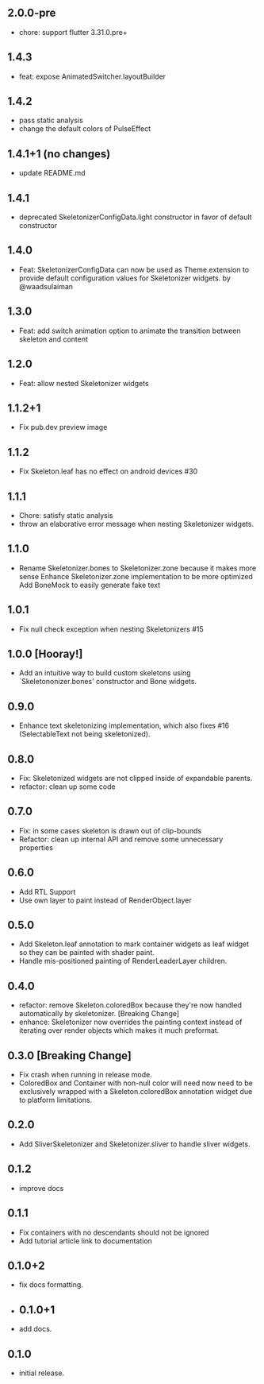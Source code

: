 ## 2.0.0-pre
- chore: support flutter 3.31.0.pre+
## 1.4.3
- feat: expose AnimatedSwitcher.layoutBuilder
## 1.4.2
- pass static analysis
- change the default colors of PulseEffect
## 1.4.1+1 (no changes)
- update README.md
## 1.4.1
- deprecated SkeletonizerConfigData.light constructor  in favor of default constructor
## 1.4.0
- Feat: SkeletonizerConfigData can now be used as Theme.extension to provide default configuration
  values for Skeletonizer widgets. by @waadsulaiman
## 1.3.0
- Feat: add switch animation option to animate the transition between skeleton and content
## 1.2.0
- Feat: allow nested Skeletonizer widgets
## 1.1.2+1
- Fix pub.dev preview image
## 1.1.2
- Fix Skeleton.leaf has no effect on android devices #30
## 1.1.1
- Chore: satisfy static analysis
- throw an elaborative error message when nesting Skeletonizer widgets.
## 1.1.0
- Rename Skeletonizer.bones to Skeletonizer.zone because it makes more sense
  Enhance Skeletonizer.zone implementation to be more optimized
  Add BoneMock to easily generate fake text
## 1.0.1 
- Fix null check exception when nesting Skeletonizers #15
## 1.0.0 [Hooray!]

- Add an intuitive way to build custom skeletons using `Skeletononizer.bones' constructor and Bone
  widgets.

## 0.9.0

- Enhance text skeletonizing implementation, which also fixes #16 (SelectableText not being
  skeletonized).

## 0.8.0

- Fix: Skeletonized widgets are not clipped inside of expandable parents.
- refactor: clean up some code

## 0.7.0

- Fix: in some cases skeleton is drawn out of clip-bounds
- Refactor: clean up internal API and remove some unnecessary properties

## 0.6.0

- Add RTL Support
- Use own layer to paint instead of RenderObject.layer

## 0.5.0

- Add Skeleton.leaf annotation to mark container widgets as leaf widget so they can be painted with
  shader paint.
- Handle mis-positioned painting of RenderLeaderLayer children.

## 0.4.0

- refactor: remove Skeleton.coloredBox because they're now handled automatically by
  skeletonizer. [Breaking Change]
- enhance: Skeletonizer now overrides the painting context instead of iterating over render objects
  which makes it much preformat.

## 0.3.0 [Breaking Change]

- Fix crash when running in release mode.
- ColoredBox and Container with non-null color will need now need to be exclusively wrapped with a
  Skeleton.coloredBox annotation widget due to platform limitations.

## 0.2.0

- Add SliverSkeletonizer and Skeletonizer.sliver to handle sliver widgets.

## 0.1.2

- improve docs

## 0.1.1

- Fix containers with no descendants should not be ignored
- Add tutorial article link to documentation

## 0.1.0+2

- fix docs formatting.
- ## 0.1.0+1
- add docs.

## 0.1.0

- initial release.